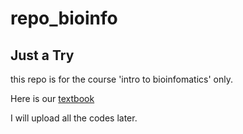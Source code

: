 # repo_bioinfo

## Just a Try

this repo is for the course 'intro to bioinfomatics' only.

Here is our [textbook](https://book.ncrnalab.org/teaching/)

I will upload all the codes later.
